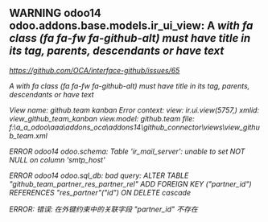## WARNING odoo14 odoo.addons.base.models.ir_ui_view: A <i> with fa class (fa fa-fw fa-github-alt) must have title in its tag, parents, descendants or have text

https://github.com/OCA/interface-github/issues/65

A <i> with fa class (fa fa-fw fa-github-alt) must have title in its tag, parents, descendants or have text

View name: github.team kanban
Error context:
view: ir.ui.view(5757,)
xmlid: view_github_team_kanban
view.model: github.team
file: f:\a_a_odoo\aaa\addons_oca\addons14\github_connector\views\view_github_team.xml

ERROR odoo14 odoo.schema: Table 'ir_mail_server': unable to set NOT NULL on column 'smtp_host'

ERROR odoo14 odoo.sql_db: bad query: ALTER TABLE "github_team_partner_res_partner_rel" ADD FOREIGN KEY ("partner_id") REFERENCES "res_partner"("id") ON DELETE cascade

ERROR: 错误:  在外键约束中的关联字段 "partner_id" 不存在